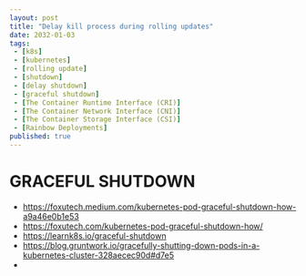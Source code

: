 ```yaml
---
layout: post
title: "Delay kill process during rolling updates"
date: 2032-01-03
tags:
 - [k8s]
 - [kubernetes]
 - [rolling update]
 - [shutdown]
 - [delay shutdown]
 - [graceful shutdown]
 - [The Container Runtime Interface (CRI)]
 - [The Container Network Interface (CNI)]
 - [The Container Storage Interface (CSI)]
 - [Rainbow Deployments]
published: true
---
```


# GRACEFUL SHUTDOWN
- https://foxutech.medium.com/kubernetes-pod-graceful-shutdown-how-a9a46e0b1e53
- https://foxutech.com/kubernetes-pod-graceful-shutdown-how/
- https://learnk8s.io/graceful-shutdown
- https://blog.gruntwork.io/gracefully-shutting-down-pods-in-a-kubernetes-cluster-328aecec90d#d7e5
- 